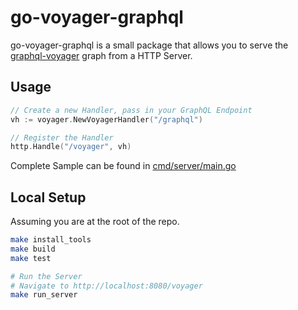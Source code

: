 # go-voyager-graphql

go-voyager-graphql is a small package that allows you to serve the [graphql-voyager](https://github.com/IvanGoncharov/graphql-voyager) graph from a HTTP Server.

## Usage 

```go
// Create a new Handler, pass in your GraphQL Endpoint
vh := voyager.NewVoyagerHandler("/graphql")

// Register the Handler
http.Handle("/voyager", vh)
```

Complete Sample can be found in [cmd/server/main.go](./cmd/server/main.go)

## Local Setup 

Assuming you are at the root of the repo.

```bash
make install_tools
make build
make test

# Run the Server 
# Navigate to http://localhost:8080/voyager
make run_server
```

